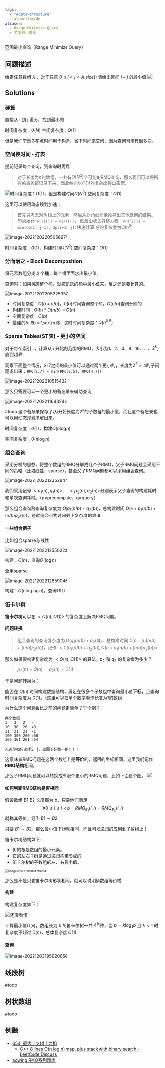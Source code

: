 ```yaml
---
tags:
  - "#data-structure"
  - algorithm/dp
aliases:
  - Range Minimize Query
  - 范围最小查询
---
```

范围最小查询（Range Minimize Query）

## 问题描述
给定任意数组 $A$ ，对于任意 $0\leq i<j<A.size()$ 请给出区间 $i-j$ 的最小值
![](https://pic-1257412153.cos.ap-nanjing.myqcloud.com/images/images/2022/12/02/20221202204133-1410bb.png)

## Solutions

### 硬算

直接从 i 到 j 遍历，找到最小的

时间复杂度：$O(N)$
空间复杂度：$O(1)$

但是我们宁愿多花点时间用于构造，省下时间来查询，因为查询可能有很多次。
### 空间换时间 - 打表

提前记录每个查询，到查询时再找

> 对于长度为$n$的数组，一共有$O(N^2)$个可能的RMQ查询，那么我们可以将所有的查询都记录下来，然后每次以$O(1)$的复杂度得出答案。

![](https://pic-1257412153.cos.ap-nanjing.myqcloud.com/images/images/2022/12/02/20221202204518-c528ea.png)时间复杂度：$O(1)$，但是构建时间$O(N^3)$
空间复杂度：$O(1)$

这里可以使用动态规划加速：
> 首先只考虑对角线上的元素，然后从对角线元素推导出其他查询的结果。
> 即初始化`dp[i][i] = a[i][i]`，
> 然后由状态转移方程：`dp[i][j] = min(dp[i][j-1], dp[i+1][j])`快速计算
> 总的复杂度为$O(n^2)$

![image-20221202205056974](https://pic-1257412153.cos.ap-nanjing.myqcloud.com/images/2022/12/02/image-20221202205056974-f659c1.png)

时间复杂度：$O(1)$，构建时间$O(N^2)$
空间复杂度：$O(1)$

### 分而治之 - Block Decomposition

将元素数组分成 $b$ 个桶，每个桶里面求出最小值。

查询时：如果横跨整个桶，就按记录的桶中最小值来，反之还是要计算的。

![image-20221202205225957](https://pic-1257412153.cos.ap-nanjing.myqcloud.com/images/2022/12/02/image-20221202205225957-4fafc3.png)

- 时间复杂度：$O(b + n/b)$，$O(b)$时间查询整个桶，$O(n/b)$查询分桶的
- 构建时间：$O(b) * O(n/b) = O(n)$
- 空间复杂度：$O(b)$
- 最佳的$b$: $b = \sqrt{n}$，这时时间复杂度：$O(n^{0.5})$

### Sparse Tables(ST表) - 更小的空间

对于每个索引 $i$ ，计算从 $i$ 开始的范围的RMQ，大小为1、2、4、8、16、…、$2^k$,直到越界

观察下面整个情况，2-7之间的最小值可以通过两个更小的，长度为$2^2=4$的子问题求出来：`RMQ[2,7] = min(RMQ[2,5], RMQ[4,7])`

![image-20221202210515432](https://pic-1257412153.cos.ap-nanjing.myqcloud.com/images/2022/12/02/image-20221202210515432-19af83.png)

那么只需要可以一个更小的备忘录来辅助查询

![image-20221202211643246](https://pic-1257412153.cos.ap-nanjing.myqcloud.com/images/2022/12/02/image-20221202211643246-35e048.png)

#todo 这个备忘录保存了从i开始长度为$2^k$的子数组的最小值，而且这个备忘录也可以用动态规划求解出来。

时间复杂度：$O(1)$，构建$O(n\log{n})$

空间复杂度：$O(n\log{n})$

### 组合查询

采用分桶的思想，将整个数组的RMQ分解成几个子RMQ，父子RMQ问题会采用不同的策略（比如线性，sparse），甚至父子RMQ问题都可以采用组合查询。

![image-20221202212352847](https://pic-1257412153.cos.ap-nanjing.myqcloud.com/images/2022/12/02/image-20221202212352847-01fa50.png)

我们采用记号 $<p_1(n), q_1(n)>, \quad <p_2(n), q_2(n)>$分别表示父子查询的构建耗时和单次查询耗时。（p=precompute，q=query）

那么组合查询的查询复杂度为 $O(q_1(n/b) + q_2(b))$，总构建时间 $O(n + p_1(n / b) + (n / b)p_2(b))$，通过组合可构造出更小复杂度的算法

#### 一些组合例子
比如组合sparse与线性

![image-20221202212550223](https://pic-1257412153.cos.ap-nanjing.myqcloud.com/images/2022/12/02/image-20221202212550223-8f4013.png)

构建：$O(n)$，查询$O(\log{n})$

全用sparse

![image-20221202212659046](https://pic-1257412153.cos.ap-nanjing.myqcloud.com/images/2022/12/02/image-20221202212659046-5bacf7.png)

构建：$O(n\log\log{n})$，查询$O(1)$


### 笛卡尔树
**笛卡尔树**可以在 $<O(n), O(1)>$ 的复杂度上解决RMQ问题。

#### 问题转换
> 组合查询的查询复杂度为 $O(q_1(n/b)+ q_2(b))$，总构建时间 $O(n + p_1(n / b) + (n / b)p_2(b))$，记作 $<O(q_1(n/b)+ q_2(b)), O(n + p_1(n / b) + (n / b)p_2(b))>$

那么如果要构建复杂度为 $<O(n), O(1)>$ 的算法，$p_2$ 和 $q_2$ 的复杂度为多少？

> $p_2(n) = O(n),\quad q_2(n) = O(1)$

于是问题转换为：

能否在 $O(n)$ 时间构建数据结构，满足在很多个子数组中查询最小值**下标**，且查询时间复杂度为 $O(1)$。（这里可以把单个数字看作长度为1的数组

为什么这个问题会比之前的问题更简单？举个例子：

```
两个数组
1   3   2   4
10	30	20	40
11  31  21  41
100 300 200 400
166	361	261	464

无论你如何选择i，j，返回下标都一样！！！
```

这意味者RMQ问题在这两个数组上是**等价**的，返回的坐标相同，这里我们记作**RMQ结构**相同。

那么子RMQ问题就可以转换成有限个更小的RMQ问题，比如下面这个图。
![](https://pic-1257412153.cos.ap-nanjing.myqcloud.com/images/images/2022/12/03/20221203193009-a56f30.png)

#### 如何判断RMQ结构是否相同

假设数组 B1 B2 长度都为 b，只要他们满足
$$
\forall 0\leq i \leq j < b \quad
RMQ_{B_1}(i, j) = RMQ_{B_2}(i, j)
$$
就称其等价，记作 $B1 \sim B2$

只要 $B1 \sim B2$，那么最小值下标就相同，而且可以递归的应用到子数组上！

笛卡尔树结构如下:

- 树的根是数组的最小元素。
- 它的左右子树是通过递归构建形成的
- 笛卡尔树的子数组的左、右最小值。

<img src="https://pic-1257412153.cos.ap-nanjing.myqcloud.com/images/2022/12/03/image-20221203194719734-084a2e.png" alt="image-20221203194719734" style="zoom:67%;" />

那么是不是只要笛卡尔树形状相同，就可以说明俩数组等价啦

#### 构建

构建复杂度如下：

![还没看懂](https://pic-1257412153.cos.ap-nanjing.myqcloud.com/images/2022/12/03/image-20221203201630345-de0825.png)

计算最小值$O(n)$，数组长为 $b$ 的笛卡尔树一共 $4^b$ 种，当 $b = k \log_{4}{b}$ 且 $k<1$ 时复杂度不超过 $O(n)$，总体复杂度 $O(1)$

#### 查询



![image-20221203195620656](https://pic-1257412153.cos.ap-nanjing.myqcloud.com/images/2022/12/03/image-20221203195620656-370f39.png)

## 线段树

#todo 
## 树状数组

#todo 

## 例题

- [654. 最大二叉树 | 力扣](https://leetcode.cn/problems/maximum-binary-tree/solutions/)
	- [C++ 8 lines O(n log n) map, plus stack with binary search - LeetCode Discuss](https://leetcode.com/problems/maximum-binary-tree/discuss/106147/c-8-lines-on-log-n-map-plus-stack-with-binary-search)
- [acwing RMQ系列题库](https://www.acwing.com/problem/search/1/?search_content=RMQ)





